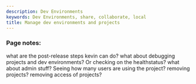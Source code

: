 ```yaml
---
description: Dev Environments
keywords: Dev Environments, share, collaborate, local
title: Manage dev environments and projects
---
```


### Page notes:

what are the post-release steps kevin can do? 
what about debugging projects and dev environments? Or checking on the healthstatus?
what about admin stuff? Seeing how many users are using the project? removing projects? removing access of projects?
